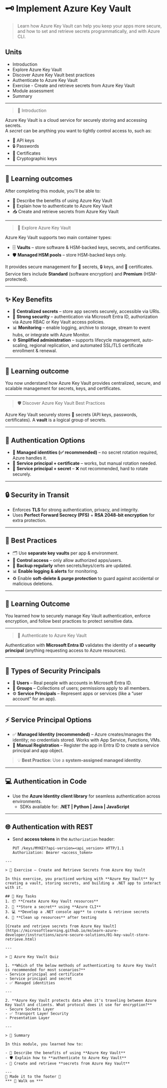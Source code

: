 # 🗝️ Implement Azure Key Vault  

> Learn how Azure Key Vault can help you keep your apps more secure, and how to set and retrieve secrets programmatically, and with Azure CLI.

## Units
- Introduction  
- Explore Azure Key Vault  
- Discover Azure Key Vault best practices  
- Authenticate to Azure Key Vault  
- Exercise - Create and retrieve secrets from Azure Key Vault  
- Module assessment  
- Summary  

---
> 🔐 Introduction  

Azure Key Vault is a cloud service for securely storing and accessing secrets.  
A *secret* can be anything you want to tightly control access to, such as:  
- 🔑 API keys  
- 🔒 Passwords  
- 📜 Certificates  
- 🧮 Cryptographic keys  

---

## 🎯 Learning outcomes  
After completing this module, you'll be able to:  
- 🌟 Describe the benefits of using Azure Key Vault  
- 🪪 Explain how to authenticate to Azure Key Vault  
- 📥 Create and retrieve secrets from Azure Key Vault  

---

> 🔎 Explore Azure Key Vault  
 
Azure Key Vault supports two main container types:  
- 🗄️ **Vaults** – store software & HSM-backed keys, secrets, and certificates.  
- 🛡️ **Managed HSM pools** – store HSM-backed keys only.  

It provides secure management for 🔑 secrets, 🔒 keys, and 📜 certificates.  
Service tiers include **Standard** (software encryption) and **Premium** (HSM-protected).  

---

## ✨ Key Benefits  
- 📌 **Centralized secrets** – store app secrets securely, accessible via URIs.  
- 🔐 **Strong security** – authentication via Microsoft Entra ID, authorization via Azure RBAC or Key Vault access policies.  
- 📊 **Monitoring** – enable logging, archive to storage, stream to event hubs, or integrate with Azure Monitor.  
- ⚙️ **Simplified administration** – supports lifecycle management, auto-scaling, regional replication, and automated SSL/TLS certificate enrollment & renewal.  

---

## 🎯 Learning outcome  
You now understand how Azure Key Vault provides centralized, secure, and scalable management for secrets, keys, and certificates.  

---

> 🛡️ Discover Azure Key Vault Best Practices  

Azure Key Vault securely stores 🔑 secrets (API keys, passwords, certificates). A **vault** is a logical group of secrets.  

---

## 🔑 Authentication Options  
- 👤 **Managed identities (✅ recommended)** – no secret rotation required, Azure handles it.  
- 📜 **Service principal + certificate** – works, but manual rotation needed.  
- 🔐 **Service principal + secret** – ❌ not recommended, hard to rotate securely.  

---

## 🔒 Security in Transit  
- Enforces **TLS** for strong authentication, privacy, and integrity.  
- Uses **Perfect Forward Secrecy (PFS)** + **RSA 2048-bit encryption** for extra protection.  

---

## 📌 Best Practices  
- 🗂️ Use **separate key vaults** per app & environment.  
- 👥 **Control access** – only allow authorized apps/users.  
- 💾 **Backup regularly** when secrets/keys/certs are updated.  
- 📊 **Enable logging & alerts** for monitoring.  
- ♻️ Enable **soft-delete & purge protection** to guard against accidental or malicious deletions.  

---

## 🎯 Learning Outcome  
You learned how to securely manage Key Vault authentication, enforce encryption, and follow best practices to protect sensitive data.  

---

> 🔐 Authenticate to Azure Key Vault  

Authentication with **Microsoft Entra ID** validates the identity of a **security principal** (anything requesting access to Azure resources).  

---

## 👥 Types of Security Principals  
- 🙋 **Users** – Real people with accounts in Microsoft Entra ID.  
- 👥 **Groups** – Collections of users; permissions apply to all members.  
- ⚙️ **Service Principals** – Represent apps or services (like a “user account” for an app).  

---

## ⚡ Service Principal Options  
- ✅ **Managed Identity (recommended)** – Azure creates/manages the identity; no credentials stored. Works with App Service, Functions, VMs.  
- 📝 **Manual Registration** – Register the app in Entra ID to create a service principal and app object.  

> 💡 **Best Practice:** Use a **system-assigned managed identity**.  

---

## 💻 Authentication in Code  
- Use the **Azure Identity client library** for seamless authentication across environments.  
  - SDKs available for: **.NET | Python | Java | JavaScript**  

---

## 🌐 Authentication with REST  
- Send **access tokens** in the `Authorization` header:  
  ```http
  PUT /keys/MYKEY?api-version=<api_version> HTTP/1.1  
  Authorization: Bearer <access_token>
```
---

> 🧪 Exercise – Create and Retrieve Secrets from Azure Key Vault  

In this exercise, you practiced working with **Azure Key Vault** by creating a vault, storing secrets, and building a .NET app to interact with it.  

## 🔨 Key Tasks  
1. 📦 **Create Azure Key Vault resources**  
2. 🔑 **Store a secret** using **Azure CLI**  
3. 💻 **Develop a .NET console app** to create & retrieve secrets  
4. 🧹 **Clean up resources** after testing  

[Create and retrieve secrets from Azure Key Vault](https://microsoftlearning.github.io/mslearn-azure-developer/instructions/azure-secure-solutions/01-key-vault-store-retrieve.html)

---

> 🔐 Azure Key Vault Quiz

1. **Which of the below methods of authenticating to Azure Key Vault is recommended for most scenarios?**  
- Service principal and certificate  
- Service principal and secret  
- ✅ Managed identities  

---

2. **Azure Key Vault protects data when it's traveling between Azure Key Vault and clients. What protocol does it use for encryption?**  
- Secure Sockets Layer  
- ✅ Transport Layer Security  
- Presentation Layer  

---

> 📖 Summary  

In this module, you learned how to:  

- 🔐 Describe the benefits of using **Azure Key Vault**  
- 🛡️ Explain how to **authenticate to Azure Key Vault**  
- 🔑 Create and retrieve **secrets from Azure Key Vault**  

---
🦶 Made it to the footer 👣
*** 👣 Walk on ***

